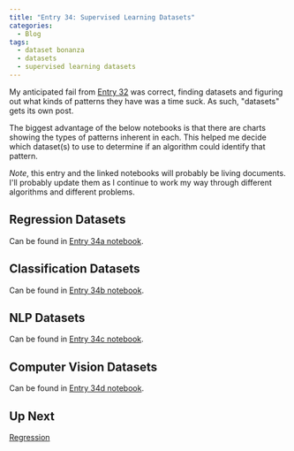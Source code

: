 ```yaml
---
title: "Entry 34: Supervised Learning Datasets"
categories:
  - Blog
tags:
  - dataset bonanza
  - datasets
  - supervised learning datasets
---
```


My anticipated fail from [Entry 32](https://julielinx.github.io/blog/32_model_algos/) was correct, finding datasets and figuring out what kinds of patterns they have was a time suck. As such, "datasets" gets its own post.

The biggest advantage of the below notebooks is that there are charts showing the types of patterns inherent in each. This helped me decide which dataset(s) to use to determine if an algorithm could identify that pattern.

*Note*, this entry and the linked notebooks will probably be living documents. I'll probably update them as I continue to work my way through different algorithms and different problems.

## Regression Datasets

Can be found in [Entry 34a notebook](https://github.com/julielinx/datascience_diaries/blob/master/03_supervised_learning/34a_nb_regression_datasets.ipynb).

## Classification Datasets

Can be found in [Entry 34b notebook](https://github.com/julielinx/datascience_diaries/blob/master/03_supervised_learning/34b_nb_classification_datasets.ipynb).

## NLP Datasets

Can be found in [Entry 34c notebook](https://github.com/julielinx/datascience_diaries/blob/master/03_supervised_learning/34c_nb_nlp_datasets.ipynb).

## Computer Vision Datasets

Can be found in [Entry 34d notebook](https://github.com/julielinx/datascience_diaries/blob/master/03_supervised_learning/34d_nb_cv_datasets.ipynb).

## Up Next

[Regression]((https://julielinx.github.io/blog/35_regression/))
